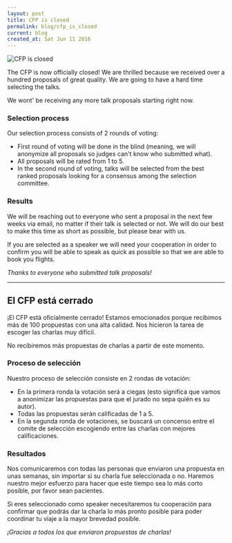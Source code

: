 ```yaml
---
layout: post
title: CFP is closed
permalink: blog/cfp_is_closed
current: blog
created_at: Sat Jun 11 2016
---
```


![CFP is closed](/img/blog/cfp-is-closed.gif)

The CFP is now officially closed! We are thrilled because we received over a
hundred proposals of great quality. We are going to have a hard time selecting
the talks.

We wont' be receiving any more talk proposals starting right now.

### Selection process

Our selection process consists of 2 rounds of voting:
* First round of voting will be done in the blind (meaning, we will anonymize
all proposals so judges can't know who submitted what).
* All proposals will be rated from 1 to 5.
* In the second round of voting, talks will be selected from the best ranked
proposals looking for a consensus among the selection committee.

### Results

We will be reaching out to everyone who sent a proposal in the next few weeks
via email, no matter if their talk is selected or not. We will do our best to
make this time as short as possible, but please bear with us.

If you are selected as a speaker we will need your cooperation in order to
confirm you will be able to speak as quick as possible so that we are able to
book you flights.

*Thanks to everyone who submitted talk proposals!*

* * *

## El CFP está cerrado

¡El CFP está oficialmente cerrado! Estamos emocionados porque recibimos más de
100 propuestas con una alta calidad. Nos hicieron la tarea de escoger las
charlas muy difícil.

No recibiremos más propuestas de charlas a partir de este momento.


### Proceso de selección

Nuestro proceso de selección consiste en 2 rondas de votación:
* En la primera ronda la votación será a ciegas (esto significa que vamos a
anonimizar las propuestas para que el jurado no sepa quién es su autor).
* Todas las propuestas serán calificadas de 1 a 5.
* En la segunda ronda de votaciones, se buscará un concenso entre el comite de
selección escogiendo entre las charlas con mejores calificaciones.

### Resultados

Nos comunicaremos con todas las personas que enviaron una propuesta en unas
semanas, sin importar si su charla fue seleccionada o no. Haremos nuestro mejor
esfuerzo para hacer que este tiempo sea lo más corto posible, por favor sean
pacientes.

Si eres seleccionado como speaker necesitaremos tu cooperación para confirmar
que podrás dar la charla lo más pronto posible para poder coordinar tu viaje a
la mayor brevedad posible.

*¡Gracias a todos los que enviaron propuestas de charlas!*
